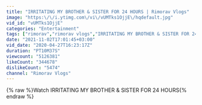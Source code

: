 ```yaml
---
title: "IRRITATING MY BROTHER & SISTER FOR 24 HOURS | Rimorav Vlogs"
image: "https:\/\/i.ytimg.com\/vi\/vUMTks1OjjE\/hqdefault.jpg"
vid_id: "vUMTks1OjjE"
categories: "Entertainment"
tags: ["rimorav","rimorav vlogs","IRRITATING MY BROTHER & SISTER FOR 24 HOURS"]
date: "2021-11-02T17:01:45+03:00"
vid_date: "2020-04-27T16:23:17Z"
duration: "PT10M37S"
viewcount: "5126381"
likeCount: "344678"
dislikeCount: "5474"
channel: "Rimorav Vlogs"
---
```

{% raw %}Watch IRRITATING MY BROTHER &amp; SISTER FOR 24 HOURS{% endraw %}
